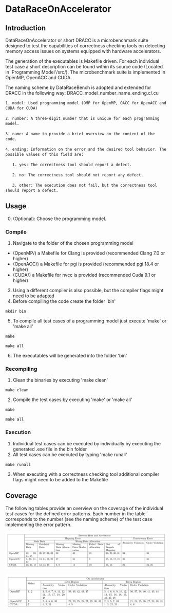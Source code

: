 # DataRaceOnAccelerator

## Introduction

DataRaceOnAccelerator or short DRACC is a microbenchmark suite designed to test the capabilities of correctness checking tools on detecting memory access issues on systems equipped with hardware accelerators. 

The generation of the executables is Makefile driven. For each individual test case a short description can be found within its source code (Located in 'Programming Model'/src/).
The microbenchmark suite is implemented in OpenMP, OpenACC and CUDA.


The naming scheme by DataRaceBench is adopted and extended for DRACC in the following way: DRACC_model_number_name_ending.c/.cu

	1. model: Used programming model (OMP for OpenMP, OACC for OpenACC and CUDA for CUDA)
	
	2. number: A three-digit number that is unique for each programming model.
	
	3. name: A name to provide a brief overview on the content of the code.
	
	4. ending: Information on the error and the desired tool behavior. The possible values of this field are:
	
	   1. yes: The correctness tool should report a defect.
	
	   2. no: The correctness tool should not report any defect.
	
	   3. other: The execution does not fail, but the correctness tool should report a defect.
	    
	    

## Usage

0. (Optional): Choose the programming model.

### Compile

1. Navigate to the folder of the chosen programming model

    
*  (OpenMP/) a Makefile for Clang is provided (recommended Clang 7.0 or higher)
* (OpenACC/) a Makefile for pgi is provided (recommended pgi 18.4 or higher)
* (CUDA/) a Makefile for nvcc is provided (recommended Cuda 9.1 or higher)
     
3. Using a different compiler is also possible, but the compiler flags might need to be adapted
4. Before compiling the code create the folder 'bin'
```shell
mkdir bin
```
5. To compile all test cases of a programming model just execute 'make' or 'make all'
```shell
make
```
```shell
make all
```
6. The executables will be generated into the folder 'bin'

### Recompiling

1. Clean the binaries by executing 'make clean'
```
make clean
```
2. Compile the test cases by executing 'make' or 'make all' 
```shell
make
```
```shell
make all
```

### Execution 
1. Individual test cases can be executed by individually by executing the generated .exe file in the bin folder
2. All test cases can be executed by typing 'make runall'
```shell
make runall
```
3. When executing with a correctness checking tool additional compiler flags might need to be added to the Makefile

  
## Coverage 

The following tables provide an overview on the coverage of the individual test cases for the defined error patterns.
Each number in the table corresponds to the number (see the naming scheme) of the test case implementing the error pattern.

![](/Error_Patterns_Between_Host_and_ACC.png)

![](/Error_Patterns_On_ACC.png)
